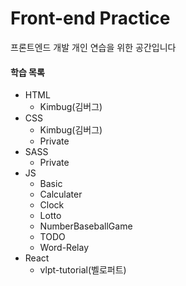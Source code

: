 # Front-end Practice

프론트엔드 개발 개인 연습을 위한 공간입니다

#### 학습 목록

- HTML
  - Kimbug(김버그)
- CSS
  - Kimbug(김버그)
  - Private
- SASS
  - Private
- JS
  - Basic
  - Calculater
  - Clock
  - Lotto
  - NumberBaseballGame
  - TODO
  - Word-Relay
- React
  - vlpt-tutorial(벨로퍼트)
